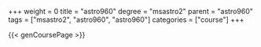 +++
weight = 0
title = "astro960"
degree = "msastro2"
parent = "astro960"
tags = ["msastro2", "astro960", "astro960"]
categories = ["course"]
+++

{{< genCoursePage >}}
